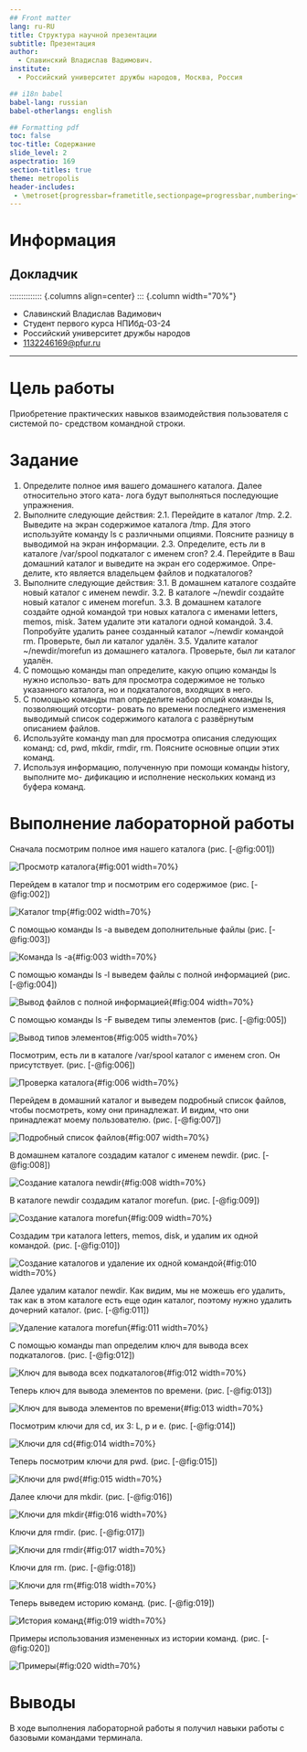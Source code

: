 ```yaml
---
## Front matter
lang: ru-RU
title: Структура научной презентации
subtitle: Презентация
author:
  - Славинский Владислав Вадимович.
institute:
  - Российский университет дружбы народов, Москва, Россия

## i18n babel
babel-lang: russian
babel-otherlangs: english

## Formatting pdf
toc: false
toc-title: Содержание
slide_level: 2
aspectratio: 169
section-titles: true
theme: metropolis
header-includes:
 - \metroset{progressbar=frametitle,sectionpage=progressbar,numbering=fraction}
---
```


# Информация

## Докладчик

:::::::::::::: {.columns align=center}
::: {.column width="70%"}

  * Славинский Владислав Вадимович
  * Студент первого курса НПИбд-03-24
  * Российский университет дружбы народов
  * [1132246169@pfur.ru](mailto:1132246169@pfur.ru)
---

# Цель работы

Приобретение практических навыков взаимодействия пользователя с системой по-
средством командной строки.

# Задание

1. Определите полное имя вашего домашнего каталога. Далее относительно этого ката-
лога будут выполняться последующие упражнения.
2. Выполните следующие действия:
2.1. Перейдите в каталог /tmp.
2.2. Выведите на экран содержимое каталога /tmp. Для этого используйте команду ls
с различными опциями. Поясните разницу в выводимой на экран информации.
2.3. Определите, есть ли в каталоге /var/spool подкаталог с именем cron?
2.4. Перейдите в Ваш домашний каталог и выведите на экран его содержимое. Опре-
делите, кто является владельцем файлов и подкаталогов?
3. Выполните следующие действия:
3.1. В домашнем каталоге создайте новый каталог с именем newdir.
3.2. В каталоге ~/newdir создайте новый каталог с именем morefun.
3.3. В домашнем каталоге создайте одной командой три новых каталога с именами
letters, memos, misk. Затем удалите эти каталоги одной командой.
3.4. Попробуйте удалить ранее созданный каталог ~/newdir командой rm. Проверьте,
был ли каталог удалён.
3.5. Удалите каталог ~/newdir/morefun из домашнего каталога. Проверьте, был ли
каталог удалён.
4. С помощью команды man определите, какую опцию команды ls нужно использо-
вать для просмотра содержимое не только указанного каталога, но и подкаталогов,
входящих в него.
5. С помощью команды man определите набор опций команды ls, позволяющий отсорти-
ровать по времени последнего изменения выводимый список содержимого каталога
с развёрнутым описанием файлов.
6. Используйте команду man для просмотра описания следующих команд: cd, pwd, mkdir,
rmdir, rm. Поясните основные опции этих команд.
7. Используя информацию, полученную при помощи команды history, выполните мо-
дификацию и исполнение нескольких команд из буфера команд.

# Выполнение лабораторной работы

Сначала посмотрим полное имя нашего каталога (рис. [-@fig:001])

![Просмотр каталога](image/1.png){#fig:001 width=70%}

Перейдем в каталог tmp и посмотрим его содержимое (рис. [-@fig:002])

![Каталог tmp](image/2.png){#fig:002 width=70%}

С помощью команды ls -a выведем дополнительные файлы (рис. [-@fig:003])

![Команда ls -a](image/3.png){#fig:003 width=70%}

С помощью команды ls -l выведем файлы с полной информацией (рис. [-@fig:004])

![Вывод файлов с полной информацией](image/4.png){#fig:004 width=70%}

С помощью команды ls -F выведем типы элементов (рис. [-@fig:005])

![Вывод типов элементов](image/5.png){#fig:005 width=70%}

Посмотрим, есть ли в каталоге /var/spool каталог с именем cron. Он присутствует. (рис. [-@fig:006])

![Проверка каталога](image/6.png){#fig:006 width=70%}

Перейдем в домашний каталог и выведем подробный список файлов, чтобы посмотреть, кому они принадлежат. И видим, что они принадлежат моему пользователю.  (рис. [-@fig:007])

![Подробный список файлов](image/7.png){#fig:007 width=70%}

В домашнем каталоге создадим каталог с именем newdir. (рис. [-@fig:008])

![Создание каталога newdir](image/8.png){#fig:008 width=70%}

В каталоге newdir создадим каталог morefun. (рис. [-@fig:009])

![Создание каталога morefun](image/9.png){#fig:009 width=70%}
 
Создадим три каталога letters, memos, disk, и удалим их одной командой. (рис. [-@fig:010])

![Создание каталогов и удаление их одной командой](image/10.png){#fig:010 width=70%}

Далее удалим каталог newdir. Как видим, мы не можешь его удалить, так как в этом каталоге есть еще один каталог, поэтому нужно удалить дочерний каталог.  (рис. [-@fig:011])

![Удаление каталога morefun](image/11.png){#fig:011 width=70%}

С помощью команды man определим ключ для вывода всех подкаталогов. (рис. [-@fig:012])

![Ключ для вывода всех подкаталогов](image/12.png){#fig:012 width=70%}

Теперь ключ для вывода элементов по времени. (рис. [-@fig:013])

![Ключ для вывода элементов по времени](image/13.png){#fig:013 width=70%}

Посмотрим ключи для cd, их 3: L, p и e. (рис. [-@fig:014])

![Ключи для cd](image/14.png){#fig:014 width=70%}

Теперь посмотрим ключи для pwd. (рис. [-@fig:015])

![Ключи для pwd](image/15.png){#fig:015 width=70%}

Далее ключи для mkdir. (рис. [-@fig:016])

![Ключи для mkdir](image/16.png){#fig:016 width=70%}

Ключи для rmdir. (рис. [-@fig:017])

![Ключи для rmdir](image/17.png){#fig:017 width=70%}

Ключи для rm. (рис. [-@fig:018])

![Ключи для rm](image/18.png){#fig:018 width=70%}

Теперь выведем историю команд. (рис. [-@fig:019])

![История команд](image/19.png){#fig:019 width=70%}

Примеры использования измененных из истории команд. (рис. [-@fig:020])

![Примеры](image/20.png){#fig:020 width=70%}


# Выводы

В ходе выполнения лабораторной работы я получил навыки работы с базовыми командами терминала.



